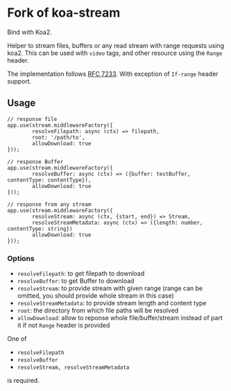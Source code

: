 # Fork of koa-stream
Bind with Koa2. 

Helper to stream files, buffers or any read stream with range requests using koa2.
This can be used with `video` tags, and other resource using the `Range` header.

The implementation follows [RFC 7233](https://tools.ietf.org/html/rfc7233).
With exception of `If-range` header support.

## Usage
```
// response file
app.use(stream.middlewareFactory({
        resolveFilepath: async (ctx) => filepath,
        root: '/path/to',
        allowDownload: true
}));

// response Buffer
app.use(stream.middlewareFactory({
        resolveBuffer: async (ctx) => ({buffer: testBuffer, contentType: contentType}),
        allowDownload: true
}));

// response from any stream
app.use(stream.middlewareFactory({
        resolveStream: async (ctx, {start, end}) => Stream,
        resolveStreamMetadata: async (ctx) => ({length: number, contentType: string})
        allowDownload: true
}));
```

### Options
* `resolveFilepath`: to get filepath to download
* `resolveBuffer`: to get Buffer to download
* `resolveStream`: to provide stream with given range (range can be omitted, you should provide whole stream in this case)
* `resolveStreamMetadata`: to provide stream length and content type
* `root`: the directory from which file paths will be resolved
* `allowDownload`: allow to reponse whole file/buffer/stream instead of part it if not `Range` header is provided

One of 
* `resolveFilepath`
* `resolveBuffer`
* `resolveStream, resolveStreamMetadata` 

is required.

